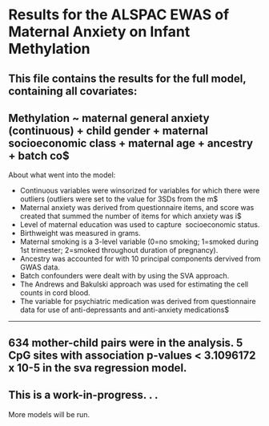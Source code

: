 # Results for the ALSPAC EWAS of Maternal Anxiety on Infant Methylation

This file contains the results for the full model, containing all covariates:
---
Methylation ~ maternal general anxiety (continuous) + child gender + maternal socioeconomic class + maternal age + ancestry + batch co$
---
About what went into the model:
* Continuous variables were winsorized for variables for which there were outliers (outliers were set to the value for 3SDs from the m$
* Maternal anxiety was derived from questionnaire items, and score was created that summed the number of items for which anxiety was i$
* Level of maternal education was used to capture  socioeconomic status.
* Birthweight was measured in grams.
* Maternal smoking is a 3-level variable (0=no smoking; 1=smoked during 1st trimester; 2=smoked throughout duration of pregnancy).
* Ancestry was accounted for with 10 principal components dervived from GWAS data.
* Batch confounders were dealt with by using the SVA approach.
* The Andrews and Bakulski approach was used for estimating the cell counts in cord blood.
* The variable for psychiatric medication was derived from questionnaire data for use of anti-depressants and anti-anxiety medications$
---
**634** mother-child pairs were in the analysis.
**5** CpG sites with association p-values < 3.1096172 x 10-5 in the **sva** regression model.
---
## This is a work-in-progress. . .
More models will be run.
